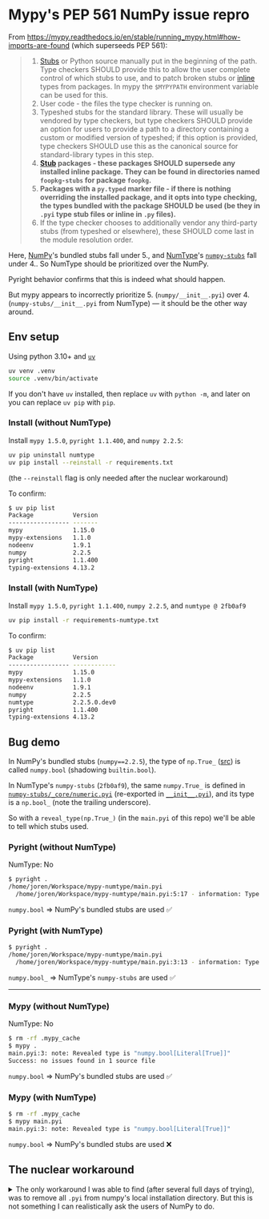 # Mypy's PEP 561 NumPy issue repro

From <https://mypy.readthedocs.io/en/stable/running_mypy.html#how-imports-are-found> (which superseeds PEP 561):

> 1. [Stubs](https://typing.python.org/en/latest/spec/glossary.html#term-stub) or Python source manually put in the beginning of the path. Type checkers SHOULD provide this to allow the user complete control of which stubs to use, and to patch broken stubs or [inline](https://typing.python.org/en/latest/spec/glossary.html#term-inline) types from packages. In mypy the `$MYPYPATH` environment variable can be used for this.
> 2. User code - the files the type checker is running on.
> 3. Typeshed stubs for the standard library. These will usually be vendored by type checkers, but type checkers SHOULD provide an option for users to provide a path to a directory containing a custom or modified version of typeshed; if this option is provided, type checkers SHOULD use this as the canonical source for standard-library types in this step.
> 4. **[Stub](https://typing.python.org/en/latest/spec/glossary.html#term-stub) packages - these packages SHOULD supersede any installed inline package. They can be found in directories named `foopkg-stubs` for package `foopkg`.**
> 5. **Packages with a `py.typed` marker file - if there is nothing overriding the installed package, and it opts into type checking, the types bundled with the package SHOULD be used (be they in `.pyi` type stub files or inline in `.py` files).**
> 6. If the type checker chooses to additionally vendor any third-party stubs (from typeshed or elsewhere), these SHOULD come last in the module resolution order.

Here, [NumPy](https://github.com/numpy/numpy)'s bundled stubs fall under 5., and [NumType](https://github.com/numpy/numtype/)'s [`numpy-stubs`](https://github.com/numpy/numtype/tree/2fb0af907b68558e4b0778c9dc4b21262105adb2/src/numpy-stubs) fall under 4..
So NumType should be prioritized over the NumPy.

Pyright behavior confirms that this is indeed what should happen.

But mypy appears to incorrectly prioritize 5. (`numpy/__init__.pyi`) over 4. (`numpy-stubs/__init__.pyi` from NumType)  &mdash;
it should be the other way around.

## Env setup

Using python 3.10+ and [`uv`](https://docs.astral.sh/uv/)

```bash
uv venv .venv
source .venv/bin/activate
```

If you don't have `uv` installed, then replace `uv` with `python -m`, and later on you can replace `uv pip` with `pip`.

### Install  (without NumType)

Install `mypy 1.5.0`, `pyright 1.1.400`, and `numpy 2.2.5`:

```bash
uv pip uninstall numtype
uv pip install --reinstall -r requirements.txt
```

(the `--reinstall` flag is only needed after the nuclear workaround)

To confirm:

```bash
$ uv pip list
Package           Version
----------------- -------
mypy              1.15.0
mypy-extensions   1.1.0
nodeenv           1.9.1
numpy             2.2.5
pyright           1.1.400
typing-extensions 4.13.2
```

### Install  (with NumType)

Install `mypy 1.5.0`, `pyright 1.1.400`, `numpy 2.2.5`, and `numtype @ 2fb0af9`

```bash
uv pip install -r requirements-numtype.txt
```

To confirm:

```bash
$ uv pip list
Package           Version
----------------- ------------
mypy              1.15.0
mypy-extensions   1.1.0
nodeenv           1.9.1
numpy             2.2.5
numtype           2.2.5.0.dev0
pyright           1.1.400
typing-extensions 4.13.2
```

## Bug demo

In NumPy's bundled stubs (`numpy==2.2.5`), the type of `np.True_` ([src](https://github.com/numpy/numpy/blob/7be8c1f9133516fe20fd076f9bdfe23d9f537874/numpy/__init__.pyi#L1161)) is called `numpy.bool` (shadowing `builtin.bool`).

In NumType's `numpy-stubs` (`2fb0af9`), the same `numpy.True_` is defined in [`numpy-stubs/_core/numeric.pyi`](https://github.com/numpy/numtype/blob/2fb0af907b68558e4b0778c9dc4b21262105adb2/src/numpy-stubs/_core/numeric.pyi#L623) (re-exported in [`__init__.pyi`](https://github.com/numpy/numtype/blob/2fb0af907b68558e4b0778c9dc4b21262105adb2/src/numpy-stubs/__init__.pyi#L77)), and its type is a `np.bool_` (note the trailing underscore).

So with a `reveal_type(np.True_)` (in the `main.pyi` of this repo) we'll be able to tell which stubs used.

### Pyright (without NumType)

NumType: No

```bash
$ pyright .
/home/joren/Workspace/mypy-numtype/main.pyi
  /home/joren/Workspace/mypy-numtype/main.pyi:5:17 - information: Type of "np.True_" is "bool[Literal[True]]"
```

`numpy.bool` => NumPy's bundled stubs are used :white_check_mark:

### Pyright (with NumType)

```bash
$ pyright .
/home/joren/Workspace/mypy-numtype/main.pyi
  /home/joren/Workspace/mypy-numtype/main.pyi:3:13 - information: Type of "np.True_" is "bool_[Literal[True]]"
```

`numpy.bool_` => NumType's `numpy-stubs` are used :white_check_mark:

---

### Mypy (without NumType)

NumType: No

```bash
$ rm -rf .mypy_cache
$ mypy .
main.pyi:3: note: Revealed type is "numpy.bool[Literal[True]]"
Success: no issues found in 1 source file
```

`numpy.bool` => NumPy's bundled stubs are used :white_check_mark:

### Mypy (with NumType)

```bash
$ rm -rf .mypy_cache
$ mypy main.pyi
main.pyi:3: note: Revealed type is "numpy.bool[Literal[True]]"
```

`numpy.bool` => NumPy's bundled stubs are used :x:

## The nuclear workaround

<details>
<summary>The only workaround I was able to find (after several full days of trying), was to remove all <code>.pyi</code> from numpy's local installation directory. But this is not something I can realistically ask the users of NumPy to do.</summary>

First do a dry run:

```bash
$ find ./.venv/**/site-packages/numpy -name "*.pyi" -type f
./.venv/lib/python3.13/site-packages/numpy/matlib.pyi
./.venv/lib/python3.13/site-packages/numpy/fft/_helper.pyi
./.venv/lib/python3.13/site-packages/numpy/fft/_pocketfft.pyi
[...]
```

If all is good, press the red button:

```bash
$ find ./.venv/**/site-packages/numpy -name "*.pyi" -type f -delete
```

Re-run pyright:

```bash
$ pyright .
/home/joren/Workspace/mypy-numtype/main.pyi
  /home/joren/Workspace/mypy-numtype/main.pyi:3:13 - information: Type of "np.True_" is "bool_[Literal[True]]"
```

Good; that's exactly the same result as before (with NumType).

Now run mypy again:

```bash
$ rm -rf .mypy_cache
$ mypy .
main.pyi:3: note: Revealed type is "numpy.bool_[Literal[True]]"
Success: no issues found in 1 source file
```

This is indeed the correct output, which for the 2nd time demonstrates that mypy does not comply with PEP 561.
</details>
